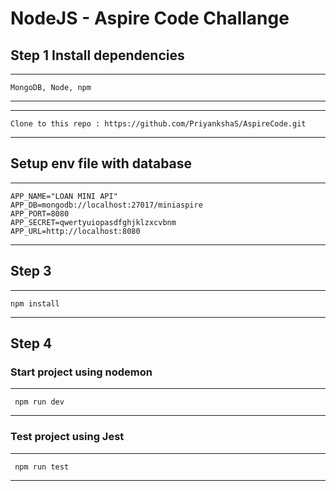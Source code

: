 # NodeJS - Aspire Code Challange


##  Step 1 Install dependencies 
***
    MongoDB, Node, npm
*** 

***
    Clone to this repo : https://github.com/PriyankshaS/AspireCode.git
***


## Setup env file with database

***

    APP_NAME="LOAN MINI API"
    APP_DB=mongodb://localhost:27017/miniaspire
    APP_PORT=8080
    APP_SECRET=qwertyuiopasdfghjklzxcvbnm
    APP_URL=http://localhost:8080

***


##  Step 3 

***
    npm install
***


## Step 4


### Start project using nodemon
***
     npm run dev
***

### Test project using Jest
***
     npm run test
***
